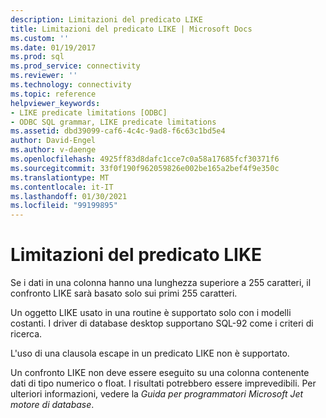 ```yaml
---
description: Limitazioni del predicato LIKE
title: Limitazioni del predicato LIKE | Microsoft Docs
ms.custom: ''
ms.date: 01/19/2017
ms.prod: sql
ms.prod_service: connectivity
ms.reviewer: ''
ms.technology: connectivity
ms.topic: reference
helpviewer_keywords:
- LIKE predicate limitations [ODBC]
- ODBC SQL grammar, LIKE predicate limitations
ms.assetid: dbd39099-caf6-4c4c-9ad8-f6c63c1bd5e4
author: David-Engel
ms.author: v-daenge
ms.openlocfilehash: 4925ff83d8dafc1cce7c0a58a17685fcf30371f6
ms.sourcegitcommit: 33f0f190f962059826e002be165a2bef4f9e350c
ms.translationtype: MT
ms.contentlocale: it-IT
ms.lasthandoff: 01/30/2021
ms.locfileid: "99199895"
---
```

# <a name="like-predicate-limitations"></a>Limitazioni del predicato LIKE
Se i dati in una colonna hanno una lunghezza superiore a 255 caratteri, il confronto LIKE sarà basato solo sui primi 255 caratteri.  
  
 Un oggetto LIKE usato in una routine è supportato solo con i modelli costanti. I driver di database desktop supportano SQL-92 come i criteri di ricerca.  
  
 L'uso di una clausola escape in un predicato LIKE non è supportato.  
  
 Un confronto LIKE non deve essere eseguito su una colonna contenente dati di tipo numerico o float. I risultati potrebbero essere imprevedibili. Per ulteriori informazioni, vedere la *Guida per programmatori Microsoft Jet motore di database*.
